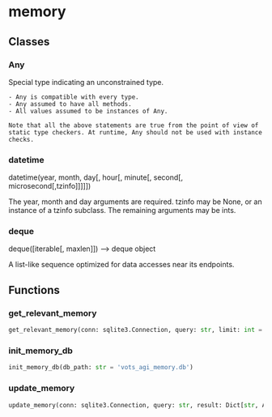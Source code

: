 # memory

## Classes

### Any

Special type indicating an unconstrained type.

    - Any is compatible with every type.
    - Any assumed to have all methods.
    - All values assumed to be instances of Any.

    Note that all the above statements are true from the point of view of
    static type checkers. At runtime, Any should not be used with instance
    checks.

### datetime

datetime(year, month, day[, hour[, minute[, second[, microsecond[,tzinfo]]]]])

The year, month and day arguments are required. tzinfo may be None, or an
instance of a tzinfo subclass. The remaining arguments may be ints.

### deque

deque([iterable[, maxlen]]) --> deque object

A list-like sequence optimized for data accesses near its endpoints.

## Functions

### get_relevant_memory

```python
get_relevant_memory(conn: sqlite3.Connection, query: str, limit: int = 3)
```

### init_memory_db

```python
init_memory_db(db_path: str = 'vots_agi_memory.db')
```

### update_memory

```python
update_memory(conn: sqlite3.Connection, query: str, result: Dict[str, Any], short_term_memory: Deque)
```

